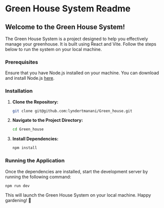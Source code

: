 # Green House System Readme

## Welcome to the Green House System!

The Green House System is a project designed to help you effectively manage your greenhouse. It is built using React and Vite. Follow the steps below to run the system on your local machine.

### Prerequisites

Ensure that you have Node.js installed on your machine. You can download and install Node.js [here](https://nodejs.org/).

### Installation
1. **Clone the Repository:**
   
   ```bash
   git clone git@github.com:lyndertmanani/Green_house.git
   ```
2. **Navigate to the Project Directory:**
   
   ```bash
   cd Green_house
   ```
3. **Install Dependencies:**
   
   ```bash
   npm install
   ```
### Running the Application

Once the dependencies are installed, start the development server by running the following command:

```bash
npm run dev
```

This will launch the Green House System on your local machine. Happy gardening! 🌱
